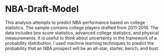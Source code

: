 # NBA-Draft-Model
This analysis attempts to predict NBA performance based on college statistics. The sample contains college players drafted from 2011-2016. The data includes box score statistics, advanced college statistics, and physical measurements. It is useful to think about uncertainty in the framework of a probability distribution. I used machine learning techniques to predict the probability that an NBA prospect will be an all-star, starter, bench, and bust. 
